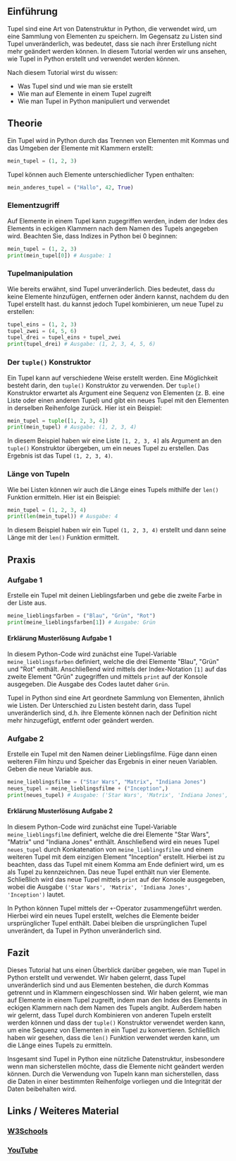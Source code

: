 ## Einführung

Tupel sind eine Art von Datenstruktur in Python, die verwendet wird, um eine Sammlung von Elementen zu speichern. Im Gegensatz zu Listen sind Tupel unveränderlich, was bedeutet, dass sie nach ihrer Erstellung nicht mehr geändert werden können. In diesem Tutorial werden wir uns ansehen, wie Tupel in Python erstellt und verwendet werden können.

Nach diesem Tutorial wirst du wissen:
- Was Tupel sind und wie man sie erstellt
- Wie man auf Elemente in einem Tupel zugreift
- Wie man Tupel in Python manipuliert und verwendet

## Theorie

Ein Tupel wird in Python durch das Trennen von Elementen mit Kommas und das Umgeben der Elemente mit Klammern erstellt:

```python
mein_tupel = (1, 2, 3)
```

Tupel können auch Elemente unterschiedlicher Typen enthalten:

```python
mein_anderes_tupel = ("Hallo", 42, True)
```

### Elementzugriff

Auf Elemente in einem Tupel kann zugegriffen werden, indem der Index des Elements in eckigen Klammern nach dem Namen des Tupels angegeben wird. Beachten Sie, dass Indizes in Python bei 0 beginnen:

```python
mein_tupel = (1, 2, 3)
print(mein_tupel[0]) # Ausgabe: 1
```

### Tupelmanipulation

Wie bereits erwähnt, sind Tupel unveränderlich. Dies bedeutet, dass du keine Elemente hinzufügen, entfernen oder ändern kannst, nachdem du den Tupel erstellt hast. du kannst jedoch Tupel kombinieren, um neue Tupel zu erstellen:

```python
tupel_eins = (1, 2, 3)
tupel_zwei = (4, 5, 6)
tupel_drei = tupel_eins + tupel_zwei
print(tupel_drei) # Ausgabe: (1, 2, 3, 4, 5, 6)
```
 
### Der `tuple()` Konstruktor

Ein Tupel kann auf verschiedene Weise erstellt werden. Eine Möglichkeit besteht darin, den `tuple()` Konstruktor zu verwenden. Der `tuple()` Konstruktor erwartet als Argument eine Sequenz von Elementen (z. B. eine Liste oder einen anderen Tupel) und gibt ein neues Tupel mit den Elementen in derselben Reihenfolge zurück. Hier ist ein Beispiel:

```python
mein_tupel = tuple([1, 2, 3, 4])
print(mein_tupel) # Ausgabe: (1, 2, 3, 4)
```

In diesem Beispiel haben wir eine Liste `[1, 2, 3, 4]` als Argument an den `tuple()` Konstruktor übergeben, um ein neues Tupel zu erstellen. Das Ergebnis ist das Tupel `(1, 2, 3, 4)`.

### Länge von Tupeln

Wie bei Listen können wir auch die Länge eines Tupels mithilfe der `len()` Funktion ermitteln. Hier ist ein Beispiel:

```python
mein_tupel = (1, 2, 3, 4)
print(len(mein_tupel)) # Ausgabe: 4
```

In diesem Beispiel haben wir ein Tupel `(1, 2, 3, 4)` erstellt und dann seine Länge mit der `len()` Funktion ermittelt.

## Praxis

### Aufgabe 1

Erstelle ein Tupel mit deinen Lieblingsfarben und gebe die zweite Farbe in der Liste aus.

```python
meine_lieblingsfarben = ("Blau", "Grün", "Rot")
print(meine_lieblingsfarben[1]) # Ausgabe: Grün
```
#### Erklärung Musterlösung Aufgabe 1

In diesem Python-Code wird zunächst eine Tupel-Variable `meine_lieblingsfarben` definiert, welche die drei Elemente "Blau", "Grün" und "Rot" enthält. Anschließend wird mittels der Index-Notation `[1]` auf das zweite Element "Grün" zugegriffen und mittels `print` auf der Konsole ausgegeben. Die Ausgabe des Codes lautet daher `Grün`. 

Tupel in Python sind eine Art geordnete Sammlung von Elementen, ähnlich wie Listen. Der Unterschied zu Listen besteht darin, dass Tupel unveränderlich sind, d.h. ihre Elemente können nach der Definition nicht mehr hinzugefügt, entfernt oder geändert werden.

### Aufgabe 2

Erstelle ein Tupel mit den Namen deiner Lieblingsfilme. Füge dann einen weiteren Film hinzu und Speicher das Ergebnis in einer neuen Variablen. Geben die neue Variable aus.

```python
meine_lieblingsfilme = ("Star Wars", "Matrix", "Indiana Jones")
neues_tupel = meine_lieblingsfilme + ("Inception",)
print(neues_tupel) # Ausgabe: ('Star Wars', 'Matrix', 'Indiana Jones', 'Inception')
```
#### Erklärung Musterlösung Aufgabe 2

In diesem Python-Code wird zunächst eine Tupel-Variable `meine_lieblingsfilme` definiert, welche die drei Elemente "Star Wars", "Matrix" und "Indiana Jones" enthält. Anschließend wird ein neues Tupel `neues_tupel` durch Konkatenation von `meine_lieblingsfilme` und einem weiteren Tupel mit dem einzigen Element "Inception" erstellt. Hierbei ist zu beachten, dass das Tupel mit einem Komma am Ende definiert wird, um es als Tupel zu kennzeichnen. Das neue Tupel enthält nun vier Elemente. Schließlich wird das neue Tupel mittels `print` auf der Konsole ausgegeben, wobei die Ausgabe `('Star Wars', 'Matrix', 'Indiana Jones', 'Inception')` lautet.

In Python können Tupel mittels der `+`-Operator zusammengeführt werden. Hierbei wird ein neues Tupel erstellt, welches die Elemente beider ursprünglicher Tupel enthält. Dabei bleiben die ursprünglichen Tupel unverändert, da Tupel in Python unveränderlich sind.

## Fazit 

Dieses Tutorial hat uns einen Überblick darüber gegeben, wie man Tupel in Python erstellt und verwendet. Wir haben gelernt, dass Tupel unveränderlich sind und aus Elementen bestehen, die durch Kommas getrennt und in Klammern eingeschlossen sind. Wir haben gelernt, wie man auf Elemente in einem Tupel zugreift, indem man den Index des Elements in eckigen Klammern nach dem Namen des Tupels angibt. Außerdem haben wir gelernt, dass Tupel durch Kombinieren von anderen Tupeln erstellt werden können und dass der `tuple()` Konstruktor verwendet werden kann, um eine Sequenz von Elementen in ein Tupel zu konvertieren. Schließlich haben wir gesehen, dass die `len()` Funktion verwendet werden kann, um die Länge eines Tupels zu ermitteln.

Insgesamt sind Tupel in Python eine nützliche Datenstruktur, insbesondere wenn man sicherstellen möchte, dass die Elemente nicht geändert werden können. Durch die Verwendung von Tupeln kann man sicherstellen, dass die Daten in einer bestimmten Reihenfolge vorliegen und die Integrität der Daten beibehalten wird.

 

## Links / Weiteres Material 

### [W3Schools](https://www.w3schools.com/python/python_tuples.asp)

### [YouTube](https://www.youtube.com/watch?v=sRQeACJYZXE)